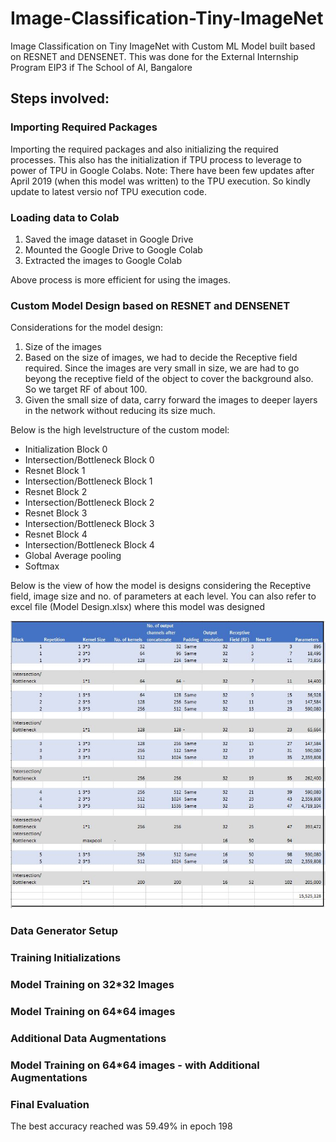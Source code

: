 # Image-Classification-Tiny-ImageNet
Image Classification on Tiny ImageNet with Custom ML Model built based on RESNET and DENSENET. This was done for the External Internship Program EIP3 if The School of AI, Bangalore

## Steps involved:

### Importing Required Packages
Importing the required packages and also initializing the required processes. This also has the initialization if TPU process to leverage to power of TPU in Google Colabs. 
Note: There have been few updates after April 2019 (when this model was written) to the TPU execution. So kindly update to latest versio nof TPU execution code. 

### Loading data to Colab
1) Saved the image dataset in Google Drive
2) Mounted the Google Drive to Google Colab
3) Extracted the images to Google Colab

Above process is more efficient for using the images. 

### Custom Model Design based on RESNET and DENSENET

Considerations for the model design:
1) Size of the images
2) Based on the size of images, we had to decide the Receptive field required. Since the images are very small in size, we are had to go beyong the receptive field of the object to cover the background also. So we target RF of about 100.
3) Given the small size of data, carry forward the images to deeper layers in the network without reducing its size much.

Below is the high levelstructure of the custom model:

- Initialization Block 0
- Intersection/Bottleneck Block 0
- Resnet Block 1
- Intersection/Bottleneck Block 1
- Resnet Block 2
- Intersection/Bottleneck Block 2
- Resnet Block 3
- Intersection/Bottleneck Block 3
- Resnet Block 4
- Intersection/Bottleneck Block 4
- Global Average pooling
- Softmax

Below is the view of how the model is designs considering the Receptive field, image size and no. of parameters at each level. You can also refer to excel file (Model Design.xlsx) where this model was designed

![Model_Design_Plan](/Model%20Design%20Plan.JPG)

### Data Generator Setup



### Training Initializations

### Model Training on 32*32 Images

### Model Training on 64*64 images

### Additional Data Augmentations

### Model Training on 64*64 images - with Additional Augmentations

### Final Evaluation

The best accuracy reached was 59.49% in epoch 198
